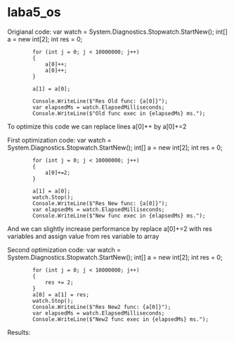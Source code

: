 # laba5_os

Origianal code:
            var watch = System.Diagnostics.Stopwatch.StartNew();
            int[] a = new int[2];
            int res = 0;

            for (int j = 0; j < 10000000; j++)
            {
                a[0]++;
                a[0]++;
            }

            a[1] = a[0];

            Console.WriteLine($"Res Old func: {a[0]}");
            var elapsedMs = watch.ElapsedMilliseconds;
            Console.WriteLine($"Old func exec in {elapsedMs} ms.");

To optimize this code we can replace lines a[0]++ by a[0]+=2

First optimization code:
            var watch = System.Diagnostics.Stopwatch.StartNew();
            int[] a = new int[2];
            int res = 0;

            for (int j = 0; j < 10000000; j++)
            {
                a[0]+=2;
            }

            a[1] = a[0];
            watch.Stop();
            Console.WriteLine($"Res New func: {a[0]}");
            var elapsedMs = watch.ElapsedMilliseconds;
            Console.WriteLine($"New func exec in {elapsedMs} ms.");
            
And we can slightly increase performance by replace a[0]+=2 with res variables and assign value from res variable to array

Second optimization code:
            var watch = System.Diagnostics.Stopwatch.StartNew();
            int[] a = new int[2];
            int res = 0;

            for (int j = 0; j < 10000000; j++)
            {
                res += 2;
            }
            a[0] = a[1] = res;
            watch.Stop();
            Console.WriteLine($"Res New2 func: {a[0]}");
            var elapsedMs = watch.ElapsedMilliseconds;
            Console.WriteLine($"New2 func exec in {elapsedMs} ms.");
            
Results: 
            
